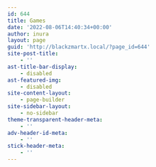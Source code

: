 ```yaml
---
id: 644
title: Games
date: '2022-08-06T14:40:34+00:00'
author: inura
layout: page
guid: 'http://blackzmartx.local/?page_id=644'
site-post-title:
    - ''
ast-title-bar-display:
    - disabled
ast-featured-img:
    - disabled
site-content-layout:
    - page-builder
site-sidebar-layout:
    - no-sidebar
theme-transparent-header-meta:
    - ''
adv-header-id-meta:
    - ''
stick-header-meta:
    - ''
---
```


